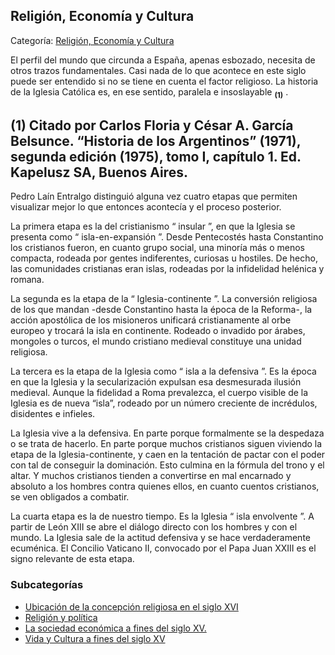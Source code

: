 ## Religión, Economía y Cultura

Categoría: [Religión, Economía y Cultura](http://descubrircorrientes.com.ar/2012/index.php/2442-historia-desde-el-origen-hasta-1814/tierra-argentina-1492-1588/el-misterioso-solis/religion-economia-y-cultura)

El perfil del mundo que circunda a España, apenas esbozado, necesita de otros trazos fundamentales. Casi nada de lo que acontece en este siglo puede ser entendido si no se tiene en cuenta el factor religioso. La historia de la Iglesia Católica es, en ese sentido, paralela e insoslayable <sub><strong><span><span>(1)</span></span></strong></sub> .

## **(1)** Citado por Carlos Floria y César A. García Belsunce. “Historia de los Argentinos” (1971), segunda edición (1975), tomo I, capítulo 1. Ed. Kapelusz SA, Buenos Aires.

Pedro Laín Entralgo distinguió alguna vez cuatro etapas que permiten visualizar mejor lo que entonces acontecía y el proceso posterior.

La primera etapa es la del cristianismo “ insular ”, en que la Iglesia se presenta como “ isla-en-expansión ”. Desde Pentecostés hasta Constantino los cristianos fueron, en cuanto grupo social, una minoría más o menos compacta, rodeada por gentes indiferentes, curiosas u hostiles. De hecho, las comunidades cristianas eran islas, rodeadas por la infidelidad helénica y romana.

La segunda es la etapa de la “ Iglesia-continente ”. La conversión religiosa de los que mandan -desde Constantino hasta la época de la Reforma-, la acción apostólica de los misioneros unificará cristianamente al orbe europeo y trocará la isla en continente. Rodeado o invadido por árabes, mongoles o turcos, el mundo cristiano medieval constituye una unidad religiosa.

La tercera es la etapa de la Iglesia como “ isla a la defensiva ”. Es la época en que la Iglesia y la secularización expulsan esa desmesurada ilusión medieval. Aunque la fidelidad a Roma prevalezca, el cuerpo visible de la Iglesia es de nueva “isla”, rodeado por un número creciente de incrédulos, disidentes e infieles.

La Iglesia vive a la defensiva. En parte porque formalmente se la despedaza o se trata de hacerlo. En parte porque muchos cristianos siguen viviendo la etapa de la Iglesia-continente, y caen en la tentación de pactar con el poder con tal de conseguir la dominación. Esto culmina en la fórmula del trono y el altar. Y muchos cristianos tienden a convertirse en mal encarnado y absoluto a los hombres contra quienes ellos, en cuanto cuentos cristianos, se ven obligados a combatir.

La cuarta etapa es la de nuestro tiempo. Es la Iglesia “ isla envolvente ”. A partir de León XIII se abre el diálogo directo con los hombres y con el mundo. La Iglesia sale de la actitud defensiva y se hace verdaderamente ecuménica. El Concilio Vaticano II, convocado por el Papa Juan XXIII es el signo relevante de esta etapa.

### Subcategorías

-   [Ubicación de la concepción religiosa en el siglo XVI](http://descubrircorrientes.com.ar/2012/index.php/2443-historia-desde-el-origen-hasta-1814/tierra-argentina-1492-1588/el-misterioso-solis/religion-economia-y-cultura/ubicacion-de-la-concepcion-religiosa-en-el-siglo-xvi)
-   [Religión y política](http://descubrircorrientes.com.ar/2012/index.php/2444-historia-desde-el-origen-hasta-1814/tierra-argentina-1492-1588/el-misterioso-solis/religion-economia-y-cultura/religion-y-politica)
-   [La sociedad económica a fines del siglo XV.](http://descubrircorrientes.com.ar/2012/index.php/2445-historia-desde-el-origen-hasta-1814/tierra-argentina-1492-1588/el-misterioso-solis/religion-economia-y-cultura/la-sociedad-economica-a-fines-del-siglo-xv)
-   [Vida y Cultura a fines del siglo XV](http://descubrircorrientes.com.ar/2012/index.php/2446-historia-desde-el-origen-hasta-1814/tierra-argentina-1492-1588/el-misterioso-solis/religion-economia-y-cultura/vida-y-cultura-a-fines-del-siglo-xv)